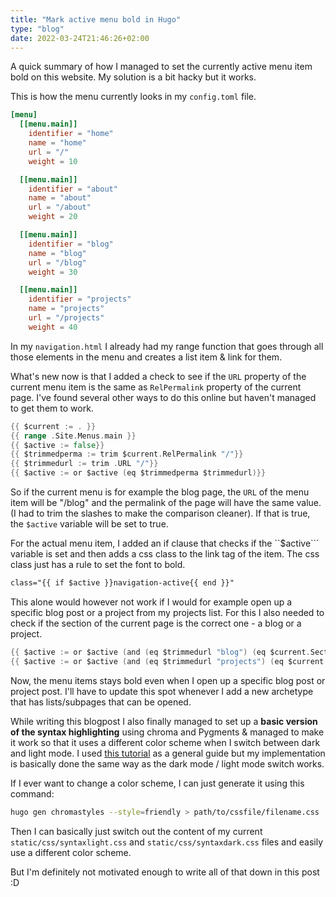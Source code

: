 ```yaml
---
title: "Mark active menu bold in Hugo"
type: "blog"
date: 2022-03-24T21:46:26+02:00
---
```


A quick summary of how I managed to set the currently active menu item bold on this website. My solution is a bit hacky but it works.
<!--more-->

This is how the menu currently looks in my ```config.toml``` file.

```toml
[menu]
  [[menu.main]]
    identifier = "home"
    name = "home"
    url = "/"
    weight = 10

  [[menu.main]]
    identifier = "about"
    name = "about"
    url = "/about"
    weight = 20

  [[menu.main]]
    identifier = "blog"
    name = "blog"
    url = "/blog"
    weight = 30  

  [[menu.main]]
    identifier = "projects"
    name = "projects"
    url = "/projects"
    weight = 40
```

In my ```navigation.html``` I already had my range function that goes through all those elements in the menu and creates a list item & link for them.

What's new now is that I added a check to see if the ```URL``` property of the current menu item is the same as ```RelPermalink``` property of the current page. I've found several other ways to do this online but haven't managed to get them to work.

```go
{{ $current := . }}
{{ range .Site.Menus.main }}
{{ $active := false}}
{{ $trimmedperma := trim $current.RelPermalink "/"}}
{{ $trimmedurl := trim .URL "/"}}
{{ $active := or $active (eq $trimmedperma $trimmedurl)}}        
```

So if the current menu is for example the blog page, the ```URL``` of the menu item will be "/blog" and the permalink of the page will have the same value. (I had to trim the slashes to make the comparison cleaner). If that is true, the ```$active``` variable will be set to true.

For the actual menu item, I added an if clause that checks if the ``$active``` variable is set and then adds a css class to the link tag of the item. The css class just has a rule to set the font to bold.

```html
class="{{ if $active }}navigation-active{{ end }}"
```

This alone would however not work if I would for example open up a specific blog post or a project from my projects list. For this I also needed to check if the section of the current page is the correct one - a blog or a project.

```go
{{ $active := or $active (and (eq $trimmedurl "blog") (eq $current.Section "blog")) }}
{{ $active := or $active (and (eq $trimmedurl "projects") (eq $current.Section "projects")) }}
```

Now, the menu items stays bold even when I open up a specific blog post or project post. I'll have to update this spot whenever I add a new archetype that has lists/subpages that can be opened.



While writing this blogpost I also finally managed to set up a **basic version of the syntax highlighting** using chroma and Pygments & managed to make it work so that it uses a different color scheme when I switch between dark and light mode. I used [this tutorial](https://hedy.tilde.cafe/posts/hugo-syntax-highlighting/) as a general guide but my implementation is basically done the same way as the dark mode / light mode switch works.

If I ever want to change a color scheme, I can just generate it using this command:

```bash
hugo gen chromastyles --style=friendly > path/to/cssfile/filename.css
```

Then I can basically just switch out the content of my current ```static/css/syntaxlight.css``` and ```static/css/syntaxdark.css``` files and easily use a different color scheme.

But I'm definitely not motivated enough to write all of that down in this post :D